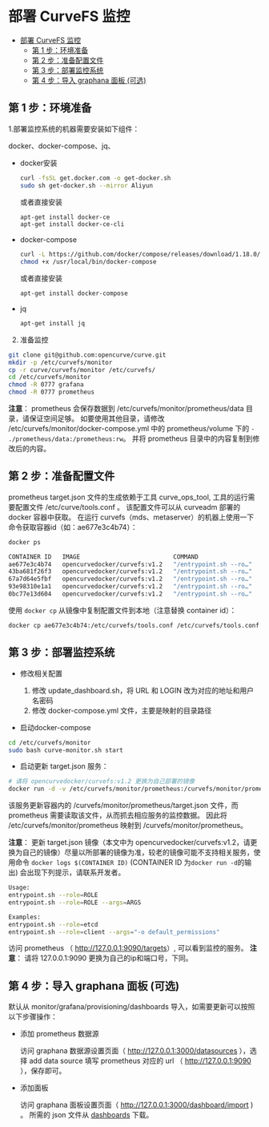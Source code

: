 部署 CurveFS 监控
===

- [部署 CurveFS 监控](#部署-curvefs-监控)
  - [第 1 步：环境准备](#第-1-步环境准备)
  - [第 2 步：准备配置文件](#第-2-步准备配置文件)
  - [第 3 步：部署监控系统](#第-3-步部署监控系统)
  - [第 4 步：导入 graphana 面板 (可选)](#第-4-步导入-graphana-面板-可选)

第 1 步：环境准备
---

1.部署监控系统的机器需要安装如下组件：

docker、docker-compose、jq、

- docker安装

  ```bash
  curl -fsSL get.docker.com -o get-docker.sh
  sudo sh get-docker.sh --mirror Aliyun
  ```

  或者直接安装

  ```bash
  apt-get install docker-ce
  apt-get install docker-ce-cli
  ```

- docker-compose

  ``` bash
  curl -L https://github.com/docker/compose/releases/download/1.18.0/docker-compose-`uname -s`-`uname -m` -o /usr/local/bin/docker-compose
  chmod +x /usr/local/bin/docker-compose
  ```

  或者直接安装

  ``` bash
  apt-get install docker-compose
  ```

- jq

  ```bash
  apt-get install jq
  ```

2. 准备监控

```bash
git clone git@github.com:opencurve/curve.git
mkdir -p /etc/curvefs/monitor
cp -r curve/curvefs/monitor /etc/curvefs/
cd /etc/curvefs/monitor
chmod -R 0777 grafana
chmod -R 0777 prometheus
```

**注意**：
prometheus 会保存数据到 /etc/curvefs/monitor/prometheus/data 目录，请保证空间足够。
如要使用其他目录，请修改 /etc/curvefs/monitor/docker-compose.yml 中的 prometheus/volume 下的 `- ./prometheus/data:/prometheus:rw`。
并将 prometheus 目录中的内容复制到修改后的内容。

第 2 步：准备配置文件
---

prometheus target.json 文件的生成依赖于工具 curve_ops_tool, 工具的运行需要配置文件 /etc/curve/tools.conf 。
该配置文件可以从 curveadm 部署的 docker 容器中获取。
在运行 curvefs（mds、metaserver）的机器上使用一下命令获取容器id（如：ae677e3c4b74）：
  
  ```bash
  docker ps

  CONTAINER ID   IMAGE                          COMMAND                  CREATED       STATUS       PORTS     NAMES
  ae677e3c4b74   opencurvedocker/curvefs:v1.2   "/entrypoint.sh --ro…"   3 hours ago   Up 3 hours             curvebs-chunkserver-8487da64a304
  43ba681f26f3   opencurvedocker/curvefs:v1.2   "/entrypoint.sh --ro…"   3 hours ago   Up 3 hours             curvebs-chunkserver-9bdcf13f6ec6
  67a7d64e5fbf   opencurvedocker/curvefs:v1.2   "/entrypoint.sh --ro…"   3 hours ago   Up 3 hours             curvebs-etcd-684a906fc55a
  93e98310e1a1   opencurvedocker/curvefs:v1.2   "/entrypoint.sh --ro…"   3 hours ago   Up 3 hours             curvebs-chunkserver-addd8d9120f9
  0bc77e13d604   opencurvedocker/curvefs:v1.2   "/entrypoint.sh --ro…"   3 hours ago   Up 3 hours             curvebs-mds-6b7274e16dca
  ```

使用 `docker cp` 从镜像中复制配置文件到本地（注意替换 container id）：

```bash
docker cp ae677e3c4b74:/etc/curvefs/tools.conf /etc/curvefs/tools.conf
```

第 3 步：部署监控系统
---

- 修改相关配置

  1. 修改 update_dashboard.sh，将 URL 和 LOGIN 改为对应的地址和用户名密码
  2. 修改 docker-compose.yml 文件，主要是映射的目录路径

- 启动docker-compose

```bash
cd /etc/curvefs/monitor
sudo bash curve-monitor.sh start
```

- 启动更新 target.json 服务：

```bash
# 请将 opencurvedocker/curvefs:v1.2 更换为自己部署的镜像
docker run -d -v /etc/curvefs/monitor/prometheus:/curvefs/monitor/prometheus -v /etc/curvefs/:/etc/curvefs/ opencurvedocker/curvefs:v1.2 entrypoint.sh --role=monitor
```

该服务更新容器内的 /curvefs/monitor/prometheus/target.json 文件，而 prometheus 需要读取该文件，从而抓去相应服务的监控数据。
因此将 /etc/curvefs/monitor/prometheus 映射到 /curvefs/monitor/prometheus。

**注意**：
更新 target.json 镜像（本文中为 opencurvedocker/curvefs:v1.2，请更换为自己的镜像）尽量以所部署的镜像为准，较老的镜像可能不支持相关服务，使用命令 `docker logs $(CONTAINER ID)` (CONTAINER ID 为`docker run -d`的输出) 会出现下列提示，请联系开发者。

```bash
Usage:
entrypoint.sh --role=ROLE
entrypoint.sh --role=ROLE --args=ARGS

Examples:
entrypoint.sh --role=etcd
entrypoint.sh --role=client --args="-o default_permissions"
```

访问 prometheus （ <http://127.0.0.1:9090/targets>）, 可以看到监控的服务。
**注意**：
请将 127.0.0.1:9090 更换为自己的ip和端口号，下同。

第 4 步：导入 graphana 面板 (可选)
--

默认从 monitor/grafana/provisioning/dashboards 导入，如需要更新可以按照以下步骤操作：

- 添加 prometheus 数据源

  访问 graphana 数据源设置页面（ http://127.0.0.1:3000/datasources ），选择 add data source
  填写 prometheus 对应的 url （ http://127.0.0.1:9090 ），保存即可。

- 添加面板

  访问 graphana 面板设置页面（ http://127.0.0.1:3000/dashboard/import ) 。
  所需的 json 文件从 [dashboards](https://github.com/opencurve/curve/tree/master/curvefs/monitor/grafana/provisioning/dashboards) 下载。
